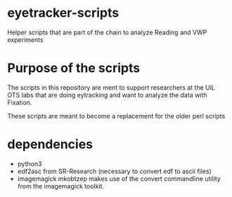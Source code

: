 # eyetracker-scripts
Helper scripts that are part of the chain to analyze Reading and VWP experiments

# Purpose of the scripts
The scripts in this repository are ment to support researchers at the UiL OTS
labs that are doing eytracking and want to analyze the data with Fixation.

These scripts are meant to become a replacement for the older perl scripts

# dependencies
- python3
- edf2asc from SR-Research (necessary to convert edf to ascii files)
- imagemagick mkobtzep makes use of the convert commandline utility
  from the imagemagick toolkit.

